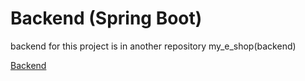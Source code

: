 # Backend (Spring Boot)
backend for this project is in another repository  my_e_shop(backend)

[Backend](https://github.com/prabhavgiriya1504/my_e_shop-backend-)
